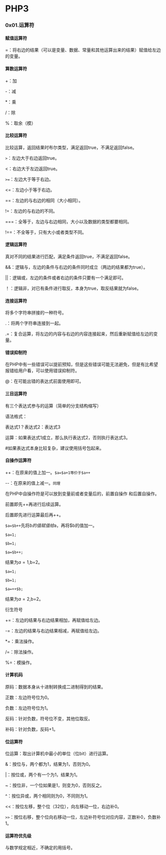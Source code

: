 # PHP3

### 0x01.运算符

#### 赋值运算符

=：将右边的结果（可以是变量、数据、常量和其他运算出来的结果）赋值给左边的变量。

#### 算数运算符

+：加

-：减

*：乘

/：除

%：取余（模）

#### 比较运算符

比较运算，返回结果时布尔类型，满足返回true，不满足返回false。

`>`：左边大于右边返回true。

<：右边大于左边返回true。

`>=`：左边大于等于右边。

<=：左边小于等于右边。

==：左边的与右边的相同（大小相同）。

!=：左边的与右边的不同。

===：全等于，左边与右边相同，大小以及数据的类型都要相同。

!==：不全等于，只有大小或者类型不同。

#### 逻辑运算符

真对不同的结果进行匹配，满足条件返回true，不满足返回false。

&&：逻辑与，左边的条件与右边的条件同时成立（两边的结果都为true）。

||：逻辑或，左边的条件或者右边的条件只要有一个满足即可。

！：逻辑非，对已有条件进行取反，本身为true，取反结果就为false。

#### 连接运算符

将多个字符串拼接的一种符号。

.：将两个字符串连接到一起。

.=：复合运算，将左边的内容与右边的内容连接起来，然后重新赋值给左边的变量。

#### 错误抑制符

在PHP中有一些错误可以提前预知，但是这些错误可能无法避免，但是有比希望报错给用户看，可以使用错误抑制符。

@：在可能出错的表达式前面使用即可。

#### 三目运算符

有三个表达式参与的运算（简单的分支结构缩写）

语法格式：

表达式1？表达式2：表达式3

运算：如果表达式1成立，那么执行表达式2，否则执行表达式3。

#如果表达式本身比较复杂，建议使用括号包起来。

#### 自操作运算符

++：在原来的值上加一。`$a=$a+1等价于$a++`

--：在原来的值上减一。`同理`

在PHP中自操作符是可以放到变量前或者变量后的，前置自操作 和后置自操作。

前置即先++再进行后续运算。

后置即先进行运算最后再++。

`$a=$b++`先将$b的值赋值给$a，再将$b的值加一。

`$a=1;`

`$b=1;`

`$a=$b++;`

结果为$a=1,$b=2。

`$a=1;`

`$b=1;`

`$a=++$b;`

结果为$a=2,$b=2。

衍生符号

+=：左边的结果与右边结果相加，再赋值给左边。

-=：左边的结果与右边结果相减，再赋值给左边。

*=：乘法操作。

/=：除法操作。

%=：模操作。

#### 计算机码

原码：数据本身从十进制转换成二进制得到的结果。

正数：左边符号位为0。

负数：左边符号位为1。

反码：针对负数，符号位不变，其他位取反。

补码：针对负数，反码+1。

#### 位运算符

位运算：取出计算机中最小的单位（位bit）进行运算。

&：按位与，两个都为1，结果为1，否则为0。

|：按位或，两个有一个为1，结果为1。

~：按位非，一个位如果是1，则变为0，否则反之。

^：按位异或，两个相同则为0，不同则为1。

<<：按位左移，整个位（32位），向左移动一位，右边补0。

`>>`：按位右移，整个位向右移动一位，左边补符号位对应内容，正数补0，负数补1。

#### 运算符优先级

与数学规定相近，不确定的用括号。